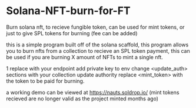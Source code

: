 # Solana-NFT-burn-for-FT
Burn solana nft, to recieve fungible token, can be used for mint tokens, or just to give SPL tokens for burning (fee can be added)

this is a simple program built off of the solana scaffold, this program allows you to burn nfts from a collection to recieve an SPL token payment, this can be used if you are burning X amount of NFTs to mint a single nft.

1 replace <endpoint> with your endpoint
add private key to env
change <update_auth> sections with your collection update authority
replace <mint_token> with the token to be paid for burning. 

a working demo can be viewed at https://nauts.soldrop.io/ (mint tokens recieved are no longer valid as the project minted months ago)

